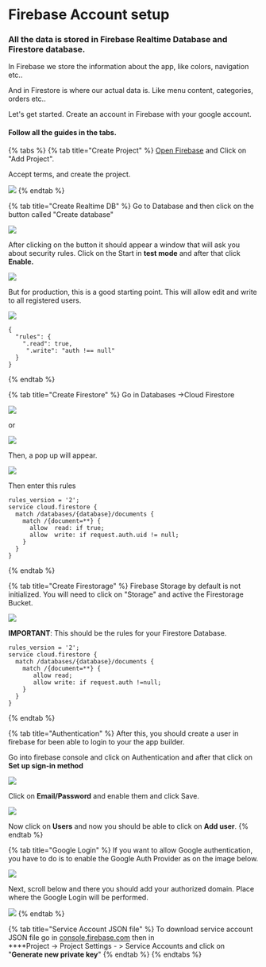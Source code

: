 # Firebase Account setup

### All the data is stored in Firebase  Realtime Database and Firestore database.

In Firebase we store the information about the app, like colors, navigation etc..

And in Firestore is where our actual data is. Like menu content, categories, orders etc..

Let's get started. Create an account in Firebase with your google account.

#### Follow all the guides in the tabs. 

{% tabs %}
{% tab title="Create Project" %}
[Open Firebase](https://firebase.google.com) and Click on "Add Project". 

Accept terms, and create the project.  


![](https://support-hub--assets.s3.eu-west-2.amazonaws.com/assets/74/images/OrQMiE1lc2WWzKqkwPmAIJ8a5UZ1lEWSICncvyRu.png)
{% endtab %}

{% tab title="Create Realtime DB" %}
Go to Database and then click on the button called "Create database"

![](https://support-hub--assets.s3.eu-west-2.amazonaws.com/assets/74/images/qOYldsEBjKuXLQf1rA6YXaO8C7g58FCTEtYdUQsY.png)

After clicking on the button it should appear a window that will ask you about security rules. Click on the Start in **test mode** and after that click **Enable.**

![](https://support-hub--assets.s3.eu-west-2.amazonaws.com/assets/74/images/fUzpKg2ktMjb4PVCgzbRZdIubCABg0fWlSxnGHx5.png)

But for production, this is a good starting point. This will allow edit and write to all registered users.  


![](https://support-hub--assets.s3.eu-west-2.amazonaws.com/assets/74/images/nraH8CpL584KSYeoQZC2ADFFcd4CWYuFgY3c76Uh.png)

```text
{  
  "rules": {  
    ".read": true,  
     ".write": "auth !== null"  
  }  
} 
```
{% endtab %}

{% tab title="Create Firestore" %}
Go in Databases -&gt;Cloud Firestore  


![](https://support-hub--assets.s3.eu-west-2.amazonaws.com/assets/74/images/rr77a8wOoaOlYzx1SstmLOda5uyNOXPPYnu0XhCN.png)

or

![](https://support-hub--assets.s3.eu-west-2.amazonaws.com/assets/74/images/v11spaCgNMZZwm8d1OIfixgViEI1YymXXC1Klg8G.png)

  
Then, a pop up will appear.

![](https://support-hub--assets.s3.eu-west-2.amazonaws.com/assets/74/images/NFDhlKFILxh38cLLOHVqaBYYp4hVjLqgdL9qid1e.png)

  
Then enter this rules  


```text
rules_version = '2'; 
service cloud.firestore { 
  match /databases/{database}/documents {
    match /{document=**} {
      allow  read: if true;
      allow  write: if request.auth.uid != null;
    }
  }
}
```
{% endtab %}

{% tab title="Create Firestorage" %}
Firebase Storage by default is not initialized. You will need to click on "Storage" and active the Firestorage Bucket.  


![](https://support-hub--assets.s3.eu-west-2.amazonaws.com/assets/74/images/IRTvpxbrbeo0rTTiUAmbotOTBZYZzll7JBB36p56.png)

**IMPORTANT**: This should be the rules for your Firestore Database.

```text
rules_version = '2';
service cloud.firestore {
  match /databases/{database}/documents {
    match /{document=**} {
       allow read;
       allow write: if request.auth !=null;
    }
  }
}
```
{% endtab %}

{% tab title="Authentication" %}
After this, you should create a user in firebase for been able to login to your the app builder.

Go into firebase console and click on Authentication and after that click on **Set up sign-in method**

![](https://support-hub--assets.s3.eu-west-2.amazonaws.com/assets/74/images/qe83S1BmTWZnMf8Sgefmm0pKFzw93KrQs3CZ63GN.png)

Click on **Email/Password** and enable them and click Save.  
  


![](https://support-hub--assets.s3.eu-west-2.amazonaws.com/assets/74/images/noPpZWk9PiDRbnNRPoIu7AZezp80HVFuFWfSVSdk.png)

Now click on **Users** and now you should be able to click on **Add user**.
{% endtab %}

{% tab title="Google Login" %}
If you want to allow Google authentication, you have to do is to enable the Google Auth Provider as on the image below.  


![](https://support-hub--assets.s3.eu-west-2.amazonaws.com/assets/74/images/kQLqQN8m5ZI4jjIQkxC4Vx4si0l185VHN6cGpCIe.png)

Next, scroll below and there you should add your authorized domain. Place where the Google Login will be performed.  


![](https://support-hub--assets.s3.eu-west-2.amazonaws.com/assets/74/images/tfiHPrmLAtN3VwNvfJxuG9AjbVVcp342jn8ld1KY.png)
{% endtab %}

{% tab title="Service Account JSON file" %}
To download service account JSON file go in  [console.firebase.com](https://console.firebase.google.com/) then in   
****Project -&gt; Project Settings - &gt; Service Accounts and click on "**Generate new private key**"
{% endtab %}
{% endtabs %}








